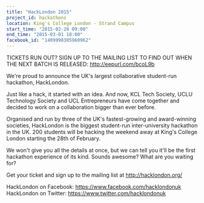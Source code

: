 ```yaml
---
title: "HackLondon 2015"
project_id: hackathons
location: King's College London - Strand Campus
start_time: "2015-02-28 09:00"
end_time: "2015-03-01 18:00"
facebook_id: "1409998305960962"
---
```


TICKETS RUN OUT? SIGN UP TO THE MAILING LIST TO FIND OUT WHEN THE NEXT BATCH IS RELEASED:
<http://eepurl.com/bcoL9b>

We're proud to announce the UK's largest collaborative student-run hackathon, HackLondon.

Just like a hack, it started with an idea. And now, KCL Tech Society, UCLU Technology Society and UCL Entrepreneurs have come together and decided to work on a collaboration bigger than ever before.

Organised and run by three of the UK's fastest-growing and award-winning societies, HackLondon is the biggest student-run inter-university hackathon in the UK. 200 students will be hacking the weekend away at King's College London starting the 28th of February.

We won't give you all the details at once, but we can tell you it'll be the first hackathon experience of its kind.
Sounds awesome? What are you waiting for? 

Get your ticket and sign up to the mailing list at <http://hacklondon.org/>

HackLondon on Facebook: <https://www.facebook.com/hacklondonuk>
HackLondon on Twitter: <https://www.twitter.com/hacklondonuk>